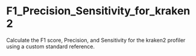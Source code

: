 # F1_Precision_Sensitivity_for_kraken2
Calculate the F1 score, Precision, and Sensitivity for the kraken2 profiler using a custom standard reference.
